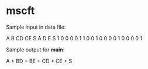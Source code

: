 # mscft

Sample input in data file:

A B CD CE S
A D E S
1 0 0 0
0 1 1 0
0 1 0 0
0 0 1 0
0 0 0 1


Sample output for __main__:

A + BD + BE + CD + CE + S

